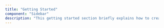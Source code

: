 ```yaml
---
title: "Getting Started"
component: "Sidebar"
description: "This getting started section briefly explains how to create a sidebar component in application."
---
```


<!-- this page will be redirected to 'getting-started.md'>